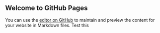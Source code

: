 ## Welcome to GitHub Pages

You can use the [editor on GitHub](https://github.com/ridg100/ridg100.github.io/edit/main/index.md) to maintain and preview the content for your website in Markdown files. Test this


<script src="https://scheduler-amgenpatientservices.cs36.force.com/lightning/lightning.out.js">
</script>

<script>
$Lightning.use("runtime_appointmentbooking:lightningOutGuest",
function() { // Callback once framework and app load
$Lightning.createComponent(
"lightning:flow", // top-level component of your app
{ }, // attributes to set on the component when created
"lexcontainer", // the DOM location to insert the component
function(component) { // API name of the Flow
component.startFlow(”Repatha_Scheduler_Inbound_Guest_New_Appointment”);
}
);
}, 'https://scheduler-amgenpatientservices.cs36.force.com/RepathaFRSScheduler/' // Site endpoint


  

